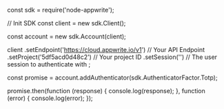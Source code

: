 const sdk = require('node-appwrite');

// Init SDK
const client = new sdk.Client();

const account = new sdk.Account(client);

client
    .setEndpoint('https://cloud.appwrite.io/v1') // Your API Endpoint
    .setProject('5df5acd0d48c2') // Your project ID
    .setSession('') // The user session to authenticate with
;

const promise = account.addAuthenticator(sdk.AuthenticatorFactor.Totp);

promise.then(function (response) {
    console.log(response);
}, function (error) {
    console.log(error);
});